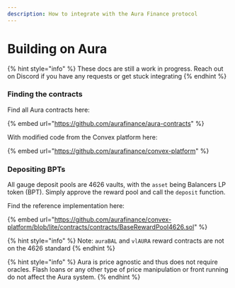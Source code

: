 ```yaml
---
description: How to integrate with the Aura Finance protocol
---
```


# Building on Aura

{% hint style="info" %}
These docs are still a work in progress. Reach out on Discord if you have any requests or get stuck integrating
{% endhint %}

### Finding the contracts

Find all Aura contracts here:

{% embed url="https://github.com/aurafinance/aura-contracts" %}

With modified code from the Convex platform here:

{% embed url="https://github.com/aurafinance/convex-platform" %}

### Depositing BPTs

All gauge deposit pools are 4626 vaults, with the `asset` being Balancers LP token (BPT). Simply approve the reward pool and call the `deposit` function.

Find the reference implementation here:

{% embed url="https://github.com/aurafinance/convex-platform/blob/lite/contracts/contracts/BaseRewardPool4626.sol" %}

{% hint style="info" %}
Note: `auraBAL` and `vlAURA` reward contracts are not on the 4626 standard&#x20;
{% endhint %}

{% hint style="info" %}
Aura is price agnostic and thus does not require oracles.  Flash loans or any other type of price manipulation or front running do not affect the Aura system.
{% endhint %}
